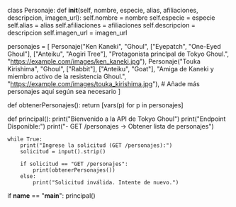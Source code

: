 class Personaje:
    def __init__(self, nombre, especie, alias, afiliaciones, descripcion, imagen_url):
        self.nombre = nombre
        self.especie = especie
        self.alias = alias
        self.afiliaciones = afiliaciones
        self.descripcion = descripcion
        self.imagen_url = imagen_url

personajes = [
    Personaje("Ken Kaneki", "Ghoul", ["Eyepatch", "One-Eyed Ghoul"], ["Anteiku", "Aogiri Tree"], "Protagonista principal de Tokyo Ghoul.", "https://example.com/images/ken_kaneki.jpg"),
    Personaje("Touka Kirishima", "Ghoul", ["Rabbit"], ["Anteiku", "Goat"], "Amiga de Kaneki y miembro activo de la resistencia Ghoul.", "https://example.com/images/touka_kirishima.jpg"),
    # Añade más personajes aquí según sea necesario
]

def obtenerPersonajes():
    return [vars(p) for p in personajes]

def principal():
    print("Bienvenido a la API de Tokyo Ghoul")
    print("Endpoint Disponible:")
    print("- GET /personajes -> Obtener lista de personajes")
    
    while True:
        print("Ingrese la solicitud (GET /personajes):")
        solicitud = input().strip()

        if solicitud == "GET /personajes":
            print(obtenerPersonajes())
        else:
            print("Solicitud inválida. Intente de nuevo.")

if __name__ == "__main__":
    principal()

